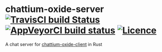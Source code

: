 # chattium-oxide-server [![TravisCI build Status](https://travis-ci.org/nabijaczleweli/chattium-oxide-server.svg?branch=master)](https://travis-ci.org/nabijaczleweli/chattium-oxide-server) [![AppVeyorCI build status](https://ci.appveyor.com/api/projects/status/w92ea79ve7y9d9fj/branch/master?svg=true)](https://ci.appveyor.com/project/nabijaczleweli/chattium-oxide-server/branch/master) [![Licence](https://img.shields.io/badge/license-MIT-blue.svg?style=flat)](LICENSE)
A chat server for [chattium-oxide-client](https://github.com/nabijaczleweli/chattium-oxide-server) in Rust
